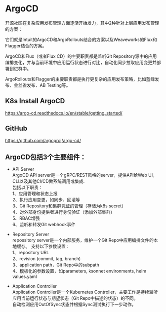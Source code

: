# ArgoCD
开源社区在复杂应用发布管理方面逐渐开始发力，其中2种针对上层应用发布管理的方案：     
 
它们就是Intuit的ArgoCD和ArgoRollouts结合的方案以及Weaveworks的Flux和Flagger结合的方案。                   

ArgoCD和Flux（或者Flux CD）的主要职责都是监听Git Repository源中的应用编排变化，并与当前环境中应用运行状态进行对比，自动化同步拉取应用变更并部署到进群中。         

ArgoRollouts和Flagger的主要职责都是执行更复杂的应用发布策略，比如蓝绿发布、金丝雀发布、AB Testing等。                

## K8s Install ArgoCD
https://argo-cd.readthedocs.io/en/stable/getting_started/


## GitHub
https://github.com/argoproj/argo-cd/


## ArgoCD包括3个主要组件：

* API Server             
ArgoCD API server是一个gRPC/REST风格的server，提供API给Web UI，CLI以及其他CI/CD做系统调用或集成.             
包括以下职责：         
1、应用管理和状态上报       
2、执行应用变更，如同步、回滚等        
3、Git Repository和集群凭证的管理（存储为k8s secret）        
4、对外部身份提供者进行身份验证（添加外部集群）        
5、RBAC增强      
6、监听和转发Git webhook事件          

* Repository Server        
repossitory server是一个内部服务，维护一个Git Repo中应用编排文件的本地缓存。
支持以下参数设置：       
1、repository URL     
2、revision (commit, tag, branch)       
3、application path，Git Repo中的subpath          
4、模板化的参数设置，如parameters, ksonnet environments, helm values.yaml          

* Application Controller           
Application Controller是一个Kubernetes Controller，主要工作是持续监听应用当前运行状态与期望状态（Git Repo中描述的状态）的不同。       
自动检测应用OutOfSync状态并根据Sync测试执行下一步动作。
